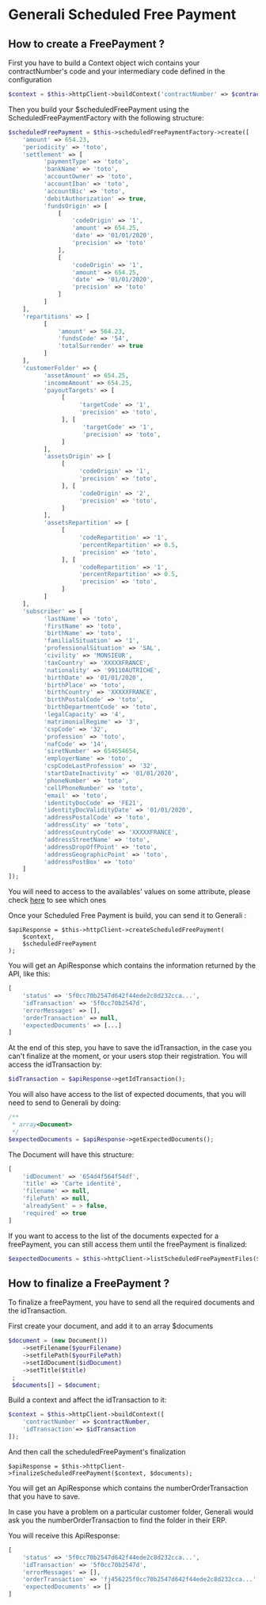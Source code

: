 # Generali Scheduled Free Payment

## How to create a FreePayment ?

First you have to build a Context object wich contains your contractNumber's code and your intermediary code defined in the configuration
````php
$context = $this->httpClient->buildContext('contractNumber' => $contractNumber]);
````

Then you build your $scheduledFreePayment using the ScheduledFreePaymentFactory with the following structure:
```php
$scheduledFreePayment = $this->scheduledFreePaymentFactory->create([
    'amount' => 654.23,
    'periodicity' => 'toto',
    'settlement' => [
          'paymentType' => 'toto',
          'bankName' => 'toto',
          'accountOwner' => 'toto',
          'accountIban' => 'toto',
          'accountBic' => 'toto',
          'debitAuthorization' => true,
          'fundsOrigin' => [
              [
                  'codeOrigin' => '1',
                  'amount' => 654.25,
                  'date' => '01/01/2020',
                  'precision' => 'toto'
              ],
              [
                  'codeOrigin' => '1',
                  'amount' => 654.25,
                  'date' => '01/01/2020',
                  'precision' => 'toto'
              ]
          ]
    ],
    'repartitions' => [
          [
              'amount' => 564.23,
              'fundsCode' => '54',
              'totalSurrender' => true
          ]
    ],
    'customerFolder' => {
          'assetAmount' => 654.25,
          'incomeAmount' => 654.25,
          'payoutTargets' => [
               [
                    'targetCode' => '1',
                    'precision' => 'toto',
               ], [
                     'targetCode' => '1',
                     'precision' => 'toto',
               ]
          ],
          'assetsOrigin' => [
               [
                    'codeOrigin' => '1',
                    'precision' => 'toto',
               ], [
                    'codeOrigin' => '2',
                    'precision' => 'toto',
               ]
          ],
          'assetsRepartition' => [
               [
                    'codeRepartition' => '1',
                    'percentRepartition' => 0.5,
                    'precision' => 'toto',
               ], [
                    'codeRepartition' => '1',
                    'percentRepartition' => 0.5,
                    'precision' => 'toto',
               ]
          ]
    ],
    'subscriber' => [
          'lastName' => 'toto',
          'firstName' => 'toto',
          'birthName' => 'toto',
          'familialSituation' => '1',
          'professionalSituation' => 'SAL',
          'civility' => 'MONSIEUR',
          'taxCountry' => 'XXXXXFRANCE',
          'nationality' => '99110AUTRICHE',
          'birthDate' => '01/01/2020',
          'birthPlace' => 'toto',
          'birthCountry' => 'XXXXXFRANCE',
          'birthPostalCode' => 'toto',
          'birthDepartmentCode' => 'toto',
          'legalCapacity' => '4',
          'matrimonialRegime' => '3',
          'cspCode' => '32',
          'profession' => 'toto',
          'nafCode' => '14',
          'siretNumber' => 654654654,
          'employerName' => 'toto',
          'cspCodeLastProfession' => '32',
          'startDateInactivity' => '01/01/2020',
          'phoneNumber' => 'toto',
          'cellPhoneNumber' => 'toto',
          'email' => 'toto',
          'identityDocCode' => 'FE21',
          'identityDocValidityDate' => '01/01/2020',
          'addressPostalCode' => 'toto',
          'addressCity' => 'toto',
          'addressCountryCode' => 'XXXXXFRANCE',
          'addressStreetName' => 'toto',
          'addressDropOffPoint' => 'toto',
          'addressGeographicPoint' => 'toto',
          'addressPostBox' => 'toto'
    ]
]);
```
You will need to access to the availables' values on some attribute, please check [here](../referentials.md) to see which ones 

Once your Scheduled Free Payment is build, you can send it to Generali :
```
$apiResponse = $this->httpClient->createScheduledFreePayment(
    $context, 
    $scheduledFreePayment
);
```
You will get an ApiResponse which contains the information returned by the API, like this: 
````php
[
    'status' => '5f0cc70b2547d642f44ede2c8d232cca...',
    'idTransaction' => '5f0cc70b2547d',
    'errorMessages' => [],
    'orderTransaction' => null,
    'expectedDocuments' => [...]
]
````
At the end of this step, you have to save the idTransaction, in the case you can't finalize at the moment, or your users stop their registration.
You will access the idTransaction by:
````php
$idTransaction = $apiResponse->getIdTransaction();
````

You will also have access to the list of expected documents, that you will need to send to Generali by doing:
````php
/**
 * array<Document>
 */
$expectedDocuments = $apiResponse->getExpectedDocuments();
````
The Document will have this structure:
```php
[
    'idDocument' => '654d4f564f54df',
    'title' => 'Carte identité',
    'filename' => null,
    'filePath' => null,
    'alreadySent' = > false,
    'required' => true
]
````
If you want to access to the list of the documents expected for a freePayment, you can still access them until the freePayment is finalized:
```php
$expectedDocuments = $this->httpClient->listScheduledFreePaymentFiles($idTransaction);
```

## How to finalize a FreePayment ?

To finalize a freePayment, you have to send all the required documents and the idTransaction.

First create your document, and add it to an array $documents
```php
$document = (new Document())
    ->setFilename($yourFilename)
    ->setfilePath($yourFilePath)
    ->setIdDocument($idDocument)
    ->setTitle($title)
 ;
 $documents[] = $document;
```

Build a context and affect the idTransaction to it:
```php
$context = $this->httpClient->buildContext([
    'contractNumber' => $contractNumber,
    'idTransaction'=> $idTransaction
]);
```
And then call the scheduledFreePayment's finalization
```
$apiResponse = $this->httpClient->finalizeScheduledFreePayment($context, $documents);
```

You will get an ApiResponse which contains the numberOrderTransaction that you have to save.

In case you have a problem on a particular customer folder, Generali would ask you the numberOrderTransaction to find the folder in their ERP.

You will receive this ApiResponse:
````php
[
    'status' => '5f0cc70b2547d642f44ede2c8d232cca...',
    'idTransaction' => '5f0cc70b2547d',
    'errorMessages' => [],
    'orderTransaction' => 'fj456225f0cc70b2547d642f44ede2c8d232cca...',
    'expectedDocuments' => []
]
````

